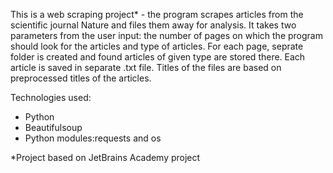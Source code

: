 This is a web scraping project* - the program scrapes articles from the scientific journal Nature and files them away for analysis. It takes two parameters from the user input: the number of pages on which the program should look for the articles and type of articles. For each page, seprate folder is created and found articles of given type are stored there. Each article is saved in separate .txt file. Titles of the files are based on preprocessed titles of the articles.


Technologies used:
- Python
- Beautifulsoup
- Python modules:requests and os

*Project based on JetBrains Academy project
